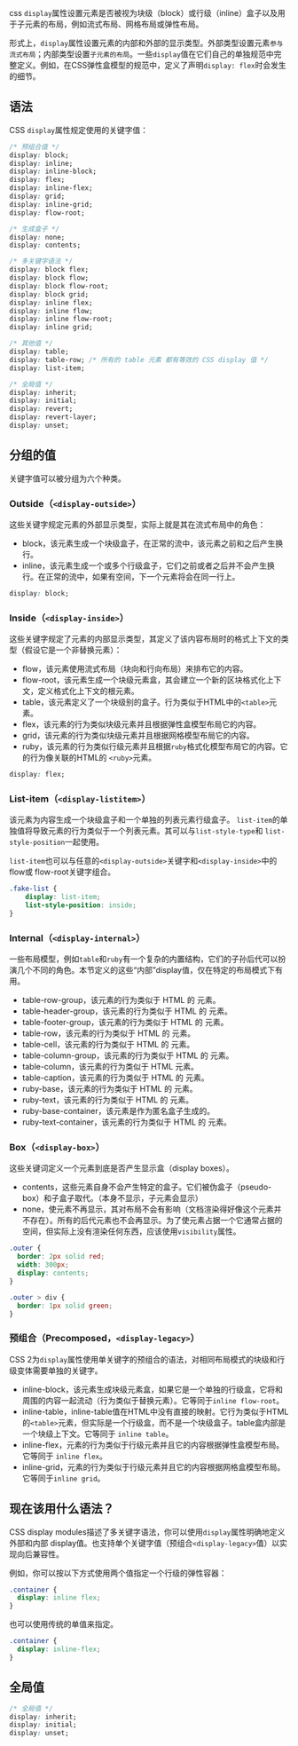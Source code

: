 css `display`属性设置元素是否被视为块级（block）或行级（inline）盒子以及用于子元素的布局，例如流式布局、网格布局或弹性布局。

形式上，`display`属性设置元素的内部和外部的显示类型。外部类型设置元素`参与流式布局`；内部类型设置`子元素的布局`。一些`display`值在它们自己的单独规范中完整定义。例如，在CSS弹性盒模型的规范中，定义了声明`display: flex`时会发生的细节。

## 语法
CSS `display`属性规定使用的关键字值：

```css
/* 预组合值 */
display: block;
display: inline;
display: inline-block;
display: flex;
display: inline-flex;
display: grid;
display: inline-grid;
display: flow-root;

/* 生成盒子 */
display: none;
display: contents;

/* 多关键字语法 */
display: block flex;
display: block flow;
display: block flow-root;
display: block grid;
display: inline flex;
display: inline flow;
display: inline flow-root;
display: inline grid;

/* 其他值 */
display: table;
display: table-row; /* 所有的 table 元素 都有等效的 CSS display 值 */
display: list-item;

/* 全局值 */
display: inherit;
display: initial;
display: revert;
display: revert-layer;
display: unset;
```

## 分组的值
关键字值可以被分组为六个种类。

### Outside（`<display-outside>`）
这些关键字规定元素的外部显示类型，实际上就是其在流式布局中的角色：

* block，该元素生成一个块级盒子，在正常的流中，该元素之前和之后产生换行。
* inline，该元素生成一个或多个行级盒子，它们之前或者之后并不会产生换行。在正常的流中，如果有空间，下一个元素将会在同一行上。

```css
display: block;
```

### Inside（`<display-inside>`）
这些关键字规定了元素的内部显示类型，其定义了该内容布局时的格式上下文的类型（假设它是一个非替换元素）：

* flow，该元素使用流式布局（块向和行向布局）来排布它的内容。
* flow-root，该元素生成一个块级元素盒，其会建立一个新的区块格式化上下文，定义格式化上下文的根元素。
* table，该元素定义了一个块级别的盒子。行为类似于HTML中的`<table>`元素。
* flex，该元素的行为类似块级元素并且根据弹性盒模型布局它的内容。
* grid，该元素的行为类似块级元素并且根据网格模型布局它的内容。
* ruby，该元素的行为类似行级元素并且根据`ruby`格式化模型布局它的内容。它的行为像关联的HTML的 `<ruby>`元素。

```css
display: flex;
```

### List-item（`<display-listitem>`）
该元素为内容生成一个块级盒子和一个单独的列表元素行级盒子。
`list-item`的单独值将导致元素的行为类似于一个列表元素。其可以与`list-style-type`和 `list-style-position`一起使用。

`list-item`也可以与任意的`<display-outside>`关键字和`<display-inside>`中的flow或 flow-root关键字组合。

```css
.fake-list {
    display: list-item;
    list-style-position: inside;
}
```

### Internal（`<display-internal>`）
一些布局模型，例如`table`和`ruby`有一个复杂的内置结构，它们的子孙后代可以扮演几个不同的角色。本节定义的这些“内部”display值，仅在特定的布局模式下有用。

* table-row-group，该元素的行为类似于 HTML 的 <tbody> 元素。
* table-header-group，该元素的行为类似于 HTML 的 <thead> 元素。
* table-footer-group，该元素的行为类似于 HTML 的 <tfoot> 元素。
* table-row，该元素的行为类似于 HTML 的 <tr> 元素。
* table-cell，该元素的行为类似于 HTML 的 <td> 元素。
* table-column-group，该元素的行为类似于 HTML 的 <colgroup> 元素。
* table-column，该元素的行为类似于 HTML <col> 元素。
* table-caption，该元素的行为类似于 HTML 的 <caption> 元素。
* ruby-base，该元素的行为类似于 HTML 的 <rb> 元素。
* ruby-text，该元素的行为类似于 HTML 的 <rt> 元素。
* ruby-base-container，该元素是作为匿名盒子生成的。
* ruby-text-container，该元素的行为类似于 HTML 的 <rtc> 元素。

### Box（`<display-box>`）
这些关键词定义一个元素到底是否产生显示盒（display boxes）。

* contents，这些元素自身不会产生特定的盒子。它们被伪盒子（pseudo-box）和子盒子取代。（本身不显示，子元素会显示）
* none，使元素不再显示，其对布局不会有影响（文档渲染得好像这个元素并不存在）。所有的后代元素也不会再显示。为了使元素占据一个它通常占据的空间，但实际上没有渲染任何东西，应该使用`visibility`属性。

```css
.outer {
  border: 2px solid red;
  width: 300px;
  display: contents;
}

.outer > div {
  border: 1px solid green;
}
```

### 预组合（Precomposed，`<display-legacy>`）
CSS 2为`display`属性使用单关键字的预组合的语法，对相同布局模式的块级和行级变体需要单独的关键字。

* inline-block，该元素生成块级元素盒，如果它是一个单独的行级盒，它将和周围的内容一起流动（行为类似于替换元素）。它等同于`inline flow-root`。
* inline-table，inline-table值在HTML中没有直接的映射。它行为类似于HTML的`<table>`元素，但实际是一个行级盒，而不是一个块级盒子。table盒内部是一个块级上下文。它等同于 `inline table`。
* inline-flex，元素的行为类似于行级元素并且它的内容根据弹性盒模型布局。它等同于 `inline flex`。
* inline-grid，元素的行为类似于行级元素并且它的内容根据网格盒模型布局。它等同于`inline grid`。

## 现在该用什么语法？
CSS display modules描述了多关键字语法，你可以使用`display`属性明确地定义外部和内部 display值。也支持单个关键字值（预组合`<display-legacy>`值）以实现向后兼容性。

例如，你可以按以下方式使用两个值指定一个行级的弹性容器：

```css
.container {
  display: inline flex;
}
```

也可以使用传统的单值来指定。

```css
.container {
  display: inline-flex;
}
```

## 全局值

```css
/* 全局值 */
display: inherit;
display: initial;
display: unset;
```
